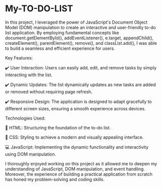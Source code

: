 # My-TO-DO-LIST
In this project, I leveraged the power of JavaScript's Document Object Model (DOM) manipulation to create an interactive and user-friendly to-do list application. By employing fundamental concepts like document.getElementById(), addEventListener(), e.target, appendChild(), createElement(), parentElement(), remove(), and classList.add(), I was able to build a seamless and efficient experience for users.

Key Features:

✔️ User Interaction: Users can easily add, edit, and remove tasks by simply interacting with the list.

✔️ Dynamic Updates: The list dynamically updates as new tasks are added or removed without requiring page refresh.

✔️ Responsive Design: The application is designed to adapt gracefully to different screen sizes, ensuring a smooth experience across devices.

Technologies Used:

🔧 HTML: Structuring the foundation of the to-do list.

🎨 CSS: Styling to achieve a modern and visually appealing interface.

💻 JavaScript: Implementing the dynamic functionality and interactivity using DOM manipulation.


I thoroughly enjoyed working on this project as it allowed me to deepen my understanding of JavaScript, DOM manipulation, and event handling. Moreover, the experience of building a practical application from scratch has honed my problem-solving and coding skills.
